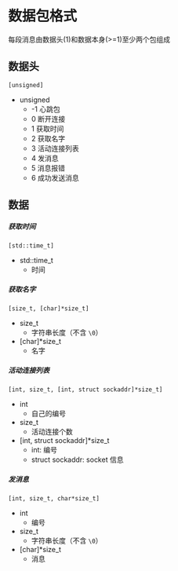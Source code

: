 # 数据包格式

每段消息由数据头(1)和数据本身(>=1)至少两个包组成

## 数据头

`[unsigned]`

* unsigned
  * -1 心跳包
  * 0 断开连接
  * 1 获取时间
  * 2 获取名字
  * 3 活动连接列表
  * 4 发消息
  * 5 消息报错
  * 6 成功发送消息

## 数据

##### 获取时间

`[std::time_t]`

* std::time_t
  * 时间

##### 获取名字

`[size_t, [char]*size_t]`

* size_t
  * 字符串长度（不含 `\0`）
* [char]*size_t
  * 名字

##### 活动连接列表

`[int, size_t, [int, struct sockaddr]*size_t]`

* int
  * 自己的编号
* size_t
  * 活动连接个数
* [int, struct sockaddr]*size_t
  * int: 编号
  * struct sockaddr: socket 信息

##### 发消息

`[int, size_t, char*size_t]`

* int
  * 编号
* size_t
  * 字符串长度（不含 `\0`）
* [char]*size_t
  * 消息
